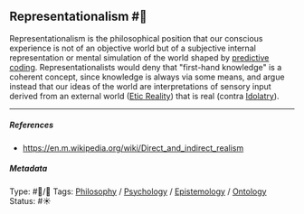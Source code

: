 ## Representationalism #🧠

Representationalism is the philosophical position that our conscious experience is not of an objective world but of a subjective internal representation or mental simulation of the world shaped by [predictive coding](Predictive%20coding.md). Representationalists would deny that "first-hand knowledge" is a coherent concept, since knowledge is always via some means, and argue instead that our ideas of the world are interpretations of sensory input derived from an external world ([Etic Reality](Etic%20Reality.md)) that is real (contra [Idolatry](Idolatry.md)).

---

##### References

* https://en.m.wikipedia.org/wiki/Direct_and_indirect_realism

##### Metadata

Type: #🔵/🔵 
Tags: [Philosophy](Philosophy.md) / [Psychology](Psychology.md) / [Epistemology](Epistemology.md) / [Ontology](Ontology.md)
Status: #☀️ 
